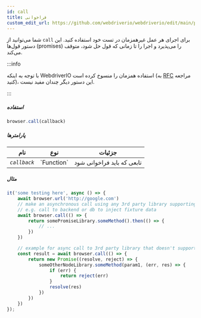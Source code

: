 ```yaml
---
id: call
title: فراخوانی
custom_edit_url: https://github.com/webdriverio/webdriverio/edit/main/packages/webdriverio/src/commands/browser/call.ts
---
```


شما می‌توانید از `call` برای اجرای هر عمل غیرهمزمان در تست خود استفاده کنید.
این دستور قول‌ها (promises) را می‌پذیرد و اجرا را تا زمانی که قول حل شود، متوقف می‌کند.

:::info

با توجه به اینکه WebdriverIO استفاده همزمان را منسوخ کرده است (به [RFC](https://github.com/webdriverio/webdriverio/discussions/6702) مراجعه کنید)،
این دستور دیگر چندان مفید نیست.

:::

##### استفاده

```js
browser.call(callback)
```

##### پارامترها

<table>
  <thead>
    <tr>
      <th>نام</th><th>نوع</th><th>جزئیات</th>
    </tr>
  </thead>
  <tbody>
    <tr>
      <td><code><var>callback</var></code></td>
      <td>`Function`</td>
      <td>تابعی که باید فراخوانی شود</td>
    </tr>
  </tbody>
</table>

##### مثال

```js title="call.js"
it('some testing here', async () => {
    await browser.url('http://google.com')
    // make an asynchronous call using any 3rd party library supporting promises
    // e.g. call to backend or db to inject fixture data
    await browser.call(() => {
        return somePromiseLibrary.someMethod().then(() => {
            // ...
        })
    })

    // example for async call to 3rd party library that doesn't support promises
    const result = await browser.call(() => {
        return new Promise((resolve, reject) => {
            someOtherNodeLibrary.someMethod(param1, (err, res) => {
                if (err) {
                    return reject(err)
                }
                resolve(res)
            })
        })
    })
});
```